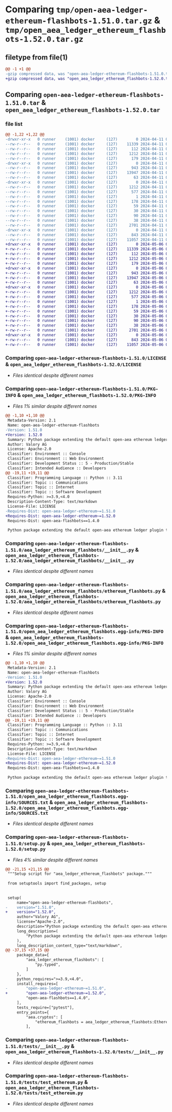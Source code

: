 # Comparing `tmp/open-aea-ledger-ethereum-flashbots-1.51.0.tar.gz` & `tmp/open_aea_ledger_ethereum_flashbots-1.52.0.tar.gz`

## filetype from file(1)

```diff
@@ -1 +1 @@
-gzip compressed data, was "open-aea-ledger-ethereum-flashbots-1.51.0.tar", last modified: Thu Apr 11 03:16:28 2024, max compression
+gzip compressed data, was "open_aea_ledger_ethereum_flashbots-1.52.0.tar", last modified: Mon May  6 07:25:17 2024, max compression
```

## Comparing `open-aea-ledger-ethereum-flashbots-1.51.0.tar` & `open_aea_ledger_ethereum_flashbots-1.52.0.tar`

### file list

```diff
@@ -1,22 +1,22 @@
-drwxr-xr-x   0 runner    (1001) docker     (127)        0 2024-04-11 03:16:28.717441 open-aea-ledger-ethereum-flashbots-1.51.0/
--rw-r--r--   0 runner    (1001) docker     (127)    11339 2024-04-11 03:15:53.000000 open-aea-ledger-ethereum-flashbots-1.51.0/LICENSE
--rw-r--r--   0 runner    (1001) docker     (127)      112 2024-04-11 03:15:53.000000 open-aea-ledger-ethereum-flashbots-1.51.0/MANIFEST.in
--rw-r--r--   0 runner    (1001) docker     (127)     1212 2024-04-11 03:16:28.717441 open-aea-ledger-ethereum-flashbots-1.51.0/PKG-INFO
--rw-r--r--   0 runner    (1001) docker     (127)      179 2024-04-11 03:15:53.000000 open-aea-ledger-ethereum-flashbots-1.51.0/README.md
-drwxr-xr-x   0 runner    (1001) docker     (127)        0 2024-04-11 03:16:28.717441 open-aea-ledger-ethereum-flashbots-1.51.0/aea_ledger_ethereum_flashbots/
--rw-r--r--   0 runner    (1001) docker     (127)      943 2024-04-11 03:15:53.000000 open-aea-ledger-ethereum-flashbots-1.51.0/aea_ledger_ethereum_flashbots/__init__.py
--rw-r--r--   0 runner    (1001) docker     (127)    13947 2024-04-11 03:15:53.000000 open-aea-ledger-ethereum-flashbots-1.51.0/aea_ledger_ethereum_flashbots/ethereum_flashbots.py
--rw-r--r--   0 runner    (1001) docker     (127)       63 2024-04-11 03:15:53.000000 open-aea-ledger-ethereum-flashbots-1.51.0/aea_ledger_ethereum_flashbots/py.typed
-drwxr-xr-x   0 runner    (1001) docker     (127)        0 2024-04-11 03:16:28.717441 open-aea-ledger-ethereum-flashbots-1.51.0/open_aea_ledger_ethereum_flashbots.egg-info/
--rw-r--r--   0 runner    (1001) docker     (127)     1212 2024-04-11 03:16:28.000000 open-aea-ledger-ethereum-flashbots-1.51.0/open_aea_ledger_ethereum_flashbots.egg-info/PKG-INFO
--rw-r--r--   0 runner    (1001) docker     (127)      577 2024-04-11 03:16:28.000000 open-aea-ledger-ethereum-flashbots-1.51.0/open_aea_ledger_ethereum_flashbots.egg-info/SOURCES.txt
--rw-r--r--   0 runner    (1001) docker     (127)        1 2024-04-11 03:16:28.000000 open-aea-ledger-ethereum-flashbots-1.51.0/open_aea_ledger_ethereum_flashbots.egg-info/dependency_links.txt
--rw-r--r--   0 runner    (1001) docker     (127)      178 2024-04-11 03:16:28.000000 open-aea-ledger-ethereum-flashbots-1.51.0/open_aea_ledger_ethereum_flashbots.egg-info/entry_points.txt
--rw-r--r--   0 runner    (1001) docker     (127)       59 2024-04-11 03:16:28.000000 open-aea-ledger-ethereum-flashbots-1.51.0/open_aea_ledger_ethereum_flashbots.egg-info/requires.txt
--rw-r--r--   0 runner    (1001) docker     (127)       30 2024-04-11 03:16:28.000000 open-aea-ledger-ethereum-flashbots-1.51.0/open_aea_ledger_ethereum_flashbots.egg-info/top_level.txt
--rw-r--r--   0 runner    (1001) docker     (127)       90 2024-04-11 03:15:53.000000 open-aea-ledger-ethereum-flashbots-1.51.0/pyproject.toml
--rw-r--r--   0 runner    (1001) docker     (127)       38 2024-04-11 03:16:28.717441 open-aea-ledger-ethereum-flashbots-1.51.0/setup.cfg
--rw-r--r--   0 runner    (1001) docker     (127)     2701 2024-04-11 03:15:53.000000 open-aea-ledger-ethereum-flashbots-1.51.0/setup.py
-drwxr-xr-x   0 runner    (1001) docker     (127)        0 2024-04-11 03:16:28.717441 open-aea-ledger-ethereum-flashbots-1.51.0/tests/
--rw-r--r--   0 runner    (1001) docker     (127)      843 2024-04-11 03:15:53.000000 open-aea-ledger-ethereum-flashbots-1.51.0/tests/__init__.py
--rw-r--r--   0 runner    (1001) docker     (127)    11057 2024-04-11 03:15:53.000000 open-aea-ledger-ethereum-flashbots-1.51.0/tests/test_ethereum.py
+drwxr-xr-x   0 runner    (1001) docker     (127)        0 2024-05-06 07:25:17.529401 open_aea_ledger_ethereum_flashbots-1.52.0/
+-rw-r--r--   0 runner    (1001) docker     (127)    11339 2024-05-06 07:24:46.000000 open_aea_ledger_ethereum_flashbots-1.52.0/LICENSE
+-rw-r--r--   0 runner    (1001) docker     (127)      112 2024-05-06 07:24:46.000000 open_aea_ledger_ethereum_flashbots-1.52.0/MANIFEST.in
+-rw-r--r--   0 runner    (1001) docker     (127)     1212 2024-05-06 07:25:17.529401 open_aea_ledger_ethereum_flashbots-1.52.0/PKG-INFO
+-rw-r--r--   0 runner    (1001) docker     (127)      179 2024-05-06 07:24:46.000000 open_aea_ledger_ethereum_flashbots-1.52.0/README.md
+drwxr-xr-x   0 runner    (1001) docker     (127)        0 2024-05-06 07:25:17.529401 open_aea_ledger_ethereum_flashbots-1.52.0/aea_ledger_ethereum_flashbots/
+-rw-r--r--   0 runner    (1001) docker     (127)      943 2024-05-06 07:24:46.000000 open_aea_ledger_ethereum_flashbots-1.52.0/aea_ledger_ethereum_flashbots/__init__.py
+-rw-r--r--   0 runner    (1001) docker     (127)    13947 2024-05-06 07:24:46.000000 open_aea_ledger_ethereum_flashbots-1.52.0/aea_ledger_ethereum_flashbots/ethereum_flashbots.py
+-rw-r--r--   0 runner    (1001) docker     (127)       63 2024-05-06 07:24:46.000000 open_aea_ledger_ethereum_flashbots-1.52.0/aea_ledger_ethereum_flashbots/py.typed
+drwxr-xr-x   0 runner    (1001) docker     (127)        0 2024-05-06 07:25:17.529401 open_aea_ledger_ethereum_flashbots-1.52.0/open_aea_ledger_ethereum_flashbots.egg-info/
+-rw-r--r--   0 runner    (1001) docker     (127)     1212 2024-05-06 07:25:17.000000 open_aea_ledger_ethereum_flashbots-1.52.0/open_aea_ledger_ethereum_flashbots.egg-info/PKG-INFO
+-rw-r--r--   0 runner    (1001) docker     (127)      577 2024-05-06 07:25:17.000000 open_aea_ledger_ethereum_flashbots-1.52.0/open_aea_ledger_ethereum_flashbots.egg-info/SOURCES.txt
+-rw-r--r--   0 runner    (1001) docker     (127)        1 2024-05-06 07:25:17.000000 open_aea_ledger_ethereum_flashbots-1.52.0/open_aea_ledger_ethereum_flashbots.egg-info/dependency_links.txt
+-rw-r--r--   0 runner    (1001) docker     (127)      178 2024-05-06 07:25:17.000000 open_aea_ledger_ethereum_flashbots-1.52.0/open_aea_ledger_ethereum_flashbots.egg-info/entry_points.txt
+-rw-r--r--   0 runner    (1001) docker     (127)       59 2024-05-06 07:25:17.000000 open_aea_ledger_ethereum_flashbots-1.52.0/open_aea_ledger_ethereum_flashbots.egg-info/requires.txt
+-rw-r--r--   0 runner    (1001) docker     (127)       30 2024-05-06 07:25:17.000000 open_aea_ledger_ethereum_flashbots-1.52.0/open_aea_ledger_ethereum_flashbots.egg-info/top_level.txt
+-rw-r--r--   0 runner    (1001) docker     (127)       90 2024-05-06 07:24:46.000000 open_aea_ledger_ethereum_flashbots-1.52.0/pyproject.toml
+-rw-r--r--   0 runner    (1001) docker     (127)       38 2024-05-06 07:25:17.529401 open_aea_ledger_ethereum_flashbots-1.52.0/setup.cfg
+-rw-r--r--   0 runner    (1001) docker     (127)     2701 2024-05-06 07:24:46.000000 open_aea_ledger_ethereum_flashbots-1.52.0/setup.py
+drwxr-xr-x   0 runner    (1001) docker     (127)        0 2024-05-06 07:25:17.529401 open_aea_ledger_ethereum_flashbots-1.52.0/tests/
+-rw-r--r--   0 runner    (1001) docker     (127)      843 2024-05-06 07:24:46.000000 open_aea_ledger_ethereum_flashbots-1.52.0/tests/__init__.py
+-rw-r--r--   0 runner    (1001) docker     (127)    11057 2024-05-06 07:24:46.000000 open_aea_ledger_ethereum_flashbots-1.52.0/tests/test_ethereum.py
```

### Comparing `open-aea-ledger-ethereum-flashbots-1.51.0/LICENSE` & `open_aea_ledger_ethereum_flashbots-1.52.0/LICENSE`

 * *Files identical despite different names*

### Comparing `open-aea-ledger-ethereum-flashbots-1.51.0/PKG-INFO` & `open_aea_ledger_ethereum_flashbots-1.52.0/PKG-INFO`

 * *Files 1% similar despite different names*

```diff
@@ -1,10 +1,10 @@
 Metadata-Version: 2.1
 Name: open-aea-ledger-ethereum-flashbots
-Version: 1.51.0
+Version: 1.52.0
 Summary: Python package extending the default open-aea ethereum ledger plugin to add support for flashbots.
 Author: Valory AG
 License: Apache-2.0
 Classifier: Environment :: Console
 Classifier: Environment :: Web Environment
 Classifier: Development Status :: 5 - Production/Stable
 Classifier: Intended Audience :: Developers
@@ -19,11 +19,11 @@
 Classifier: Programming Language :: Python :: 3.11
 Classifier: Topic :: Communications
 Classifier: Topic :: Internet
 Classifier: Topic :: Software Development
 Requires-Python: >=3.9,<4.0
 Description-Content-Type: text/markdown
 License-File: LICENSE
-Requires-Dist: open-aea-ledger-ethereum~=1.51.0
+Requires-Dist: open-aea-ledger-ethereum~=1.52.0
 Requires-Dist: open-aea-flashbots==1.4.0
 
 Python package extending the default open-aea ethereum ledger plugin to add support for flashbots.
```

### Comparing `open-aea-ledger-ethereum-flashbots-1.51.0/aea_ledger_ethereum_flashbots/__init__.py` & `open_aea_ledger_ethereum_flashbots-1.52.0/aea_ledger_ethereum_flashbots/__init__.py`

 * *Files identical despite different names*

### Comparing `open-aea-ledger-ethereum-flashbots-1.51.0/aea_ledger_ethereum_flashbots/ethereum_flashbots.py` & `open_aea_ledger_ethereum_flashbots-1.52.0/aea_ledger_ethereum_flashbots/ethereum_flashbots.py`

 * *Files identical despite different names*

### Comparing `open-aea-ledger-ethereum-flashbots-1.51.0/open_aea_ledger_ethereum_flashbots.egg-info/PKG-INFO` & `open_aea_ledger_ethereum_flashbots-1.52.0/open_aea_ledger_ethereum_flashbots.egg-info/PKG-INFO`

 * *Files 1% similar despite different names*

```diff
@@ -1,10 +1,10 @@
 Metadata-Version: 2.1
 Name: open-aea-ledger-ethereum-flashbots
-Version: 1.51.0
+Version: 1.52.0
 Summary: Python package extending the default open-aea ethereum ledger plugin to add support for flashbots.
 Author: Valory AG
 License: Apache-2.0
 Classifier: Environment :: Console
 Classifier: Environment :: Web Environment
 Classifier: Development Status :: 5 - Production/Stable
 Classifier: Intended Audience :: Developers
@@ -19,11 +19,11 @@
 Classifier: Programming Language :: Python :: 3.11
 Classifier: Topic :: Communications
 Classifier: Topic :: Internet
 Classifier: Topic :: Software Development
 Requires-Python: >=3.9,<4.0
 Description-Content-Type: text/markdown
 License-File: LICENSE
-Requires-Dist: open-aea-ledger-ethereum~=1.51.0
+Requires-Dist: open-aea-ledger-ethereum~=1.52.0
 Requires-Dist: open-aea-flashbots==1.4.0
 
 Python package extending the default open-aea ethereum ledger plugin to add support for flashbots.
```

### Comparing `open-aea-ledger-ethereum-flashbots-1.51.0/open_aea_ledger_ethereum_flashbots.egg-info/SOURCES.txt` & `open_aea_ledger_ethereum_flashbots-1.52.0/open_aea_ledger_ethereum_flashbots.egg-info/SOURCES.txt`

 * *Files identical despite different names*

### Comparing `open-aea-ledger-ethereum-flashbots-1.51.0/setup.py` & `open_aea_ledger_ethereum_flashbots-1.52.0/setup.py`

 * *Files 4% similar despite different names*

```diff
@@ -21,15 +21,15 @@
 """Setup script for "aea_ledger_ethereum_flashbots" package."""
 
 from setuptools import find_packages, setup
 
 
 setup(
     name="open-aea-ledger-ethereum-flashbots",
-    version="1.51.0",
+    version="1.52.0",
     author="Valory AG",
     license="Apache-2.0",
     description="Python package extending the default open-aea ethereum ledger plugin to add support for flashbots.",
     long_description=(
         "Python package extending the default open-aea ethereum ledger plugin to add support for flashbots."
     ),
     long_description_content_type="text/markdown",
@@ -37,15 +37,15 @@
     package_data={
         "aea_ledger_ethereum_flashbots": [
             "py.typed",
         ]
     },
     python_requires=">=3.9,<4.0",
     install_requires=[
-        "open-aea-ledger-ethereum~=1.51.0",
+        "open-aea-ledger-ethereum~=1.52.0",
         "open-aea-flashbots==1.4.0",
     ],
     tests_require=["pytest"],
     entry_points={
         "aea.cryptos": [
             "ethereum_flashbots = aea_ledger_ethereum_flashbots:EthereumFlashbotCrypto"
         ],
```

### Comparing `open-aea-ledger-ethereum-flashbots-1.51.0/tests/__init__.py` & `open_aea_ledger_ethereum_flashbots-1.52.0/tests/__init__.py`

 * *Files identical despite different names*

### Comparing `open-aea-ledger-ethereum-flashbots-1.51.0/tests/test_ethereum.py` & `open_aea_ledger_ethereum_flashbots-1.52.0/tests/test_ethereum.py`

 * *Files identical despite different names*

